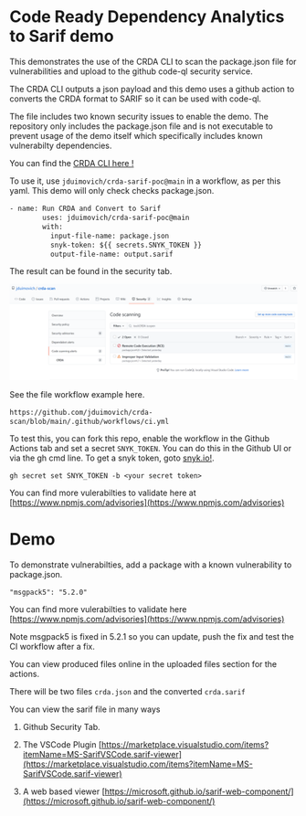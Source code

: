 # Code Ready Dependency Analytics to Sarif demo

This demonstrates the use of the CRDA CLI to scan the package.json file for vulnerabilities and upload to the github code-ql security service.

The CRDA CLI outputs a json payload and this demo uses a github action to converts the CRDA format to SARIF so it can be used with code-ql. 
 
The file includes two known security issues to enable the demo.
The repository only includes the package.json file and is not executable to prevent usage of the demo itself which specifically includes known vulnerabilty dependencies. 

You can find the [CRDA CLI here !](https://github.com/fabric8-analytics/cli-tools/releases/tag/v0.0.1) 

To use it, use `jduimovich/crda-sarif-poc@main` in a workflow, as per this yaml. This demo will only check checks package.json.
 
```
- name: Run CRDA and Convert to Sarif
        uses: jduimovich/crda-sarif-poc@main
        with:
          input-file-name: package.json
          snyk-token: ${{ secrets.SNYK_TOKEN }}
          output-file-name: output.sarif
```         

The result can be found in the security tab. 
          
![Issues Found](crda.png)

See the file workflow example here.
```
https://github.com/jduimovich/crda-scan/blob/main/.github/workflows/ci.yml
```

To test this, you can fork this repo, enable the workflow in the Github Actions tab and set a secret `SNYK_TOKEN`. You can do this in the Github UI or via the gh cmd line.
To get a snyk token, goto [snyk.io!](https://snyk.io/). 

```
gh secret set SNYK_TOKEN -b <your secret token> 
```

You can find more vulerabilties to validate here at [https://www.npmjs.com/advisories](https://www.npmjs.com/advisories)

# Demo
To demonstrate vulnerabilties, add a package with a known vulnerability to package.json. 

    "msgpack5": "5.2.0"


You can find more vulerabilties to validate here [https://www.npmjs.com/advisories](https://www.npmjs.com/advisories)

Note msgpack5 is fixed in 5.2.1 so you can update, push the fix and test the CI workflow after a fix.

You can view produced files online in the uploaded files section for the actions.

There will be two files `crda.json` and the converted `crda.sarif`

You can view the sarif file in many ways

1. Github Security Tab.

2. The VSCode Plugin [https://marketplace.visualstudio.com/items?itemName=MS-SarifVSCode.sarif-viewer](https://marketplace.visualstudio.com/items?itemName=MS-SarifVSCode.sarif-viewer)

3. A web based viewer  [https://microsoft.github.io/sarif-web-component/](https://microsoft.github.io/sarif-web-component/)

 

